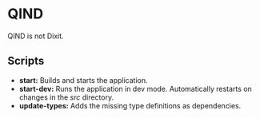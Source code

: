 # QIND

QIND is not Dixit.

## Scripts

- **start:** Builds and starts the application.
- **start-dev:** Runs the application in dev mode. Automatically restarts on changes in the *src* directory.
- **update-types:** Adds the missing type definitions as dependencies.
